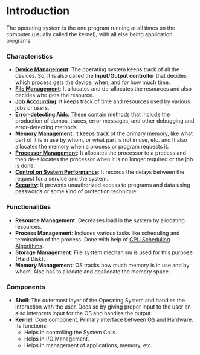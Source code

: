 # Introduction

The operating system is the one program running at all times on the computer (usually called the kernel), with all else being application programs.

### Characteristics
- <ins>**Device Management**</ins>: The operating system keeps track of all the devices. So, it is also called the **Input/Output controller** that decides which process gets the device, when, and for how much time.
- <ins>**File Management**</ins>: It allocates and de-allocates the resources and also decides who gets the resource.
- <ins>**Job Accounting**</ins>: It keeps track of time and resources used by various jobs or users.
- <ins>**Error-detecting Aids**</ins>: These contain methods that include the production of dumps, traces, error messages, and other debugging and error-detecting methods.
- <ins>**Memory Management**</ins>: It keeps track of the primary memory, like what part of it is in use by whom, or what part is not in use, etc. and It also allocates the memory when a process or program requests it.
- <ins>**Processor Management**</ins>: It allocates the processor to a process and then de-allocates the processor when it is no longer required or the job is done.
- <ins>**Control on System Performance**</ins>: It records the delays between the request for a service and the system.
- <ins>**Security**</ins>: It prevents unauthorized access to programs and data using passwords or some kind of protection technique.

### Functionalities
- **Resource Management**: Decreases load in the system by allocating resources.
- **Process Management**: Includes various tasks like scheduling and termination of the process. Done with help of <ins>CPU Scheduling Algorithms</ins>.
- **Storage Management**: File system mechanism is used for this purpose (Hard Disk).
- **Memory Management**: OS tracks how much memory is in use and by whom. Also has to allocate and deallocate the memory space.

### Components
- **Shell**: The outermost layer of the Operating System and handles the interaction with the user. Does so by giving proper input to the user an also interprets input for the OS and handles the output.
- **Kernel**: Core component. Primary interface between OS and Hardware. Its functions:
  - Helps in controlling the System Calls.
  - Helps in I/O Management.
  - Helps in management of applications, memory, etc.